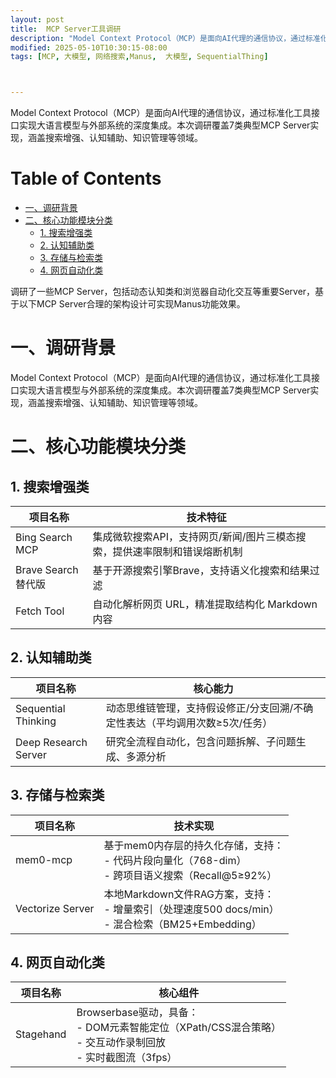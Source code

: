 ```yaml
---
layout: post
title:  MCP Server工具调研
description: "Model Context Protocol（MCP）是面向AI代理的通信协议，通过标准化工具接口实现大语言模型与外部系统的深度集成。本次调研覆盖7类典型MCP Server实现，涵盖搜索增强、认知辅助、知识管理等领域。"
modified: 2025-05-10T10:30:15-08:00
tags: [MCP, 大模型, 网络搜索,Manus,  大模型, SequentialThing] 



---
```


Model Context Protocol（MCP）是面向AI代理的通信协议，通过标准化工具接口实现大语言模型与外部系统的深度集成。本次调研覆盖7类典型MCP Server实现，涵盖搜索增强、认知辅助、知识管理等领域。

<!-- more -->

Table of Contents
=================

* [一、调研背景](#一调研背景)
* [二、核心功能模块分类](#二核心功能模块分类)
   * [1. 搜索增强类](#1-搜索增强类)
   * [2. 认知辅助类](#2-认知辅助类)
   * [3. 存储与检索类](#3-存储与检索类)
   * [4. 网页自动化类](#4-网页自动化类)



调研了一些MCP Server，包括动态认知类和浏览器自动化交互等重要Server，基于以下MCP Server合理的架构设计可实现Manus功能效果。

# 一、调研背景

Model Context Protocol（MCP）是面向AI代理的通信协议，通过标准化工具接口实现大语言模型与外部系统的深度集成。本次调研覆盖7类典型MCP Server实现，涵盖搜索增强、认知辅助、知识管理等领域。

# 二、核心功能模块分类

## 1. 搜索增强类

| 项目名称           | 技术特征                                                     |
| ------------------ | ------------------------------------------------------------ |
| Bing Search MCP    | 集成微软搜索API，支持网页/新闻/图片三模态搜索，提供速率限制和错误熔断机制 |
| Brave Search替代版 | 基于开源搜索引擎Brave，支持语义化搜索和结果过滤              |
| Fetch Tool         | 自动化解析网页 URL，精准提取结构化 Markdown 内容             |

## 2. 认知辅助类

| 项目名称             | 核心能力                                                     |
| -------------------- | ------------------------------------------------------------ |
| Sequential Thinking  | 动态思维链管理，支持假设修正/分支回溯/不确定性表达（平均调用次数≥5次/任务） |
| Deep Research Server | 研究全流程自动化，包含问题拆解、子问题生成、多源分析         |

## 3. 存储与检索类

| 项目名称         | 技术实现                                                     |
| ---------------- | ------------------------------------------------------------ |
| mem0-mcp         | 基于mem0内存层的持久化存储，支持：<br>- 代码片段向量化（768-dim）<br>- 跨项目语义搜索（Recall@5≥92%） |
| Vectorize Server | 本地Markdown文件RAG方案，支持：<br>- 增量索引（处理速度500 docs/min）<br>- 混合检索（BM25+Embedding） |

## 4. 网页自动化类

| 项目名称  | 核心组件                                                     |
| --------- | ------------------------------------------------------------ |
| Stagehand | Browserbase驱动，具备：<br>- DOM元素智能定位（XPath/CSS混合策略）<br>- 交互动作录制回放<br>- 实时截图流（3fps） |

